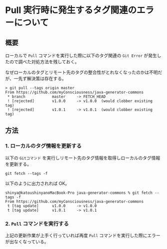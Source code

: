 # Pull 実行時に発生するタグ関連のエラーについて

## 概要

ローカルで `Pull` コマンドを実行した際に以下のタグ関連の `Git Error` が発生したので調べた対処方法を残しておく。

なぜローカルのタグとリモート先のタグの整合性がとれなくなったのかは不明だが、一先ず解決策は存在する。

```git
> git pull --tags origin master
From https://github.com/myConsciousness/java-generator-commons
 * branch            master     -> FETCH_HEAD
 ! [rejected]        v1.0.0     -> v1.0.0  (would clobber existing tag)
 ! [rejected]        v1.0.1     -> v1.0.1  (would clobber existing tag)
```

## 方法

### 1. ローカルのタグ情報を更新する

以下の `Gitコマンド` を実行しリモート先のタグ情報を取得しローカルのタグ情報を更新する。

```git
git fetch --tags -f
```

以下のように出力されれば OK。

```git
shinya@katoushinyanoMacBook-Pro java-generator-commons % git fetch --tags -f
From https://github.com/myConsciousness/java-generator-commons
 t [tag update]      v1.0.0     -> v1.0.0
 t [tag update]      v1.0.1     -> v1.0.1
```

### 2. `Pull` コマンドを実行する

上記の更新作業が上手く行っていれば再度 `Pull` コマンドを実行した際にエラーが出なくなっている。
